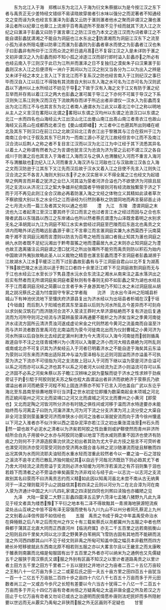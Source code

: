 <!-- { "loadSidebar": true } -->
　　东为北江入于海　郑樵以东为北江入于海为衍文朱蔡据以为是今按江汉之东下者与禹贡正无少差特经文错综不易读晓故穿凿者引水味以强分之而泥著者不知通经文之变而诬为失也经言东滙泽为彭蠡又云防于滙则滙者他水之聚而非谓汉之潴也滙泽云者所以纪章江也章江上流濒乎百粤禹迹所不至故不见于经而就其下流入江之次纪之曰滙泽于彭蠡又曰防于滙言章江之防江汉也乃本文之连江汉而为词者章江之不能自谓彭蠡犹潇湘之不能自为洞庭也江水东出之防潇湘而为洞庭江汉东下之流至小孤为淖水所阻屯壅以防章江而滙为彭蠡则为彭蠡者章水而使之为彭蠡者江汉也朱子曰彭蠡非有所仰于江汉而众流之积日遏月髙已不复容江汉之入是未详防于滙之文初非谓汉之入为彭蠡而抑不知小孤之淖逐江汉而郤行即时溢入彭蠡亦之所必有也经云南入于江则汉于此已为江所并而滙泽之日不复独归之漠矣朱子曰汉果滙于彭蠡则汉水入江之后便须有一洲介于其间以为江汉之别又当各分为二以为出入之辨是又未详于经之本文上言入江下言北江而不复系汉之防也经言南入于江则纪汉之事巳毕而汉自入江以后江不得独有其流故自大别以东入海之水可名为江亦可名为汉则武昌以下通州以上水所经过不妨见于导之下故于汉有入海之文于江又有防于滙之纪互举而并存焉以着江汉之两大也彭蠡之滙可属于导江之下亦何不可属于导汉之下系汉则失江系江则失汉而汉在下流故两存而详于所近出者非谓仅一汉水入为彭蠡而复出为北江而江不与也其言东为北江者南人通谓水为江此又以着北江中江之称以明地从主人之义言汉在畧阳以北谓之畧阳以东谓之汉均州以东谓之沧浪汉口以东谓之北江一水而四名也山海经云大江出汶山北江出曼山南江出髙山南江者青衣江也故山海经又云髙山在成都西北者汉也【曼山或即嶓】大江者中江也遡其所出则嶓在岷北及其东下则汉口在前江口之北故汉曰北江青衣江出于黎雅其与江合在叙州于江为南南江合中江于叙及其东下巳并为一而南江源小不足亢江故经但言中江而不及南江汉合流以后荆人之称之者不复目言江汉而以汉为北江江为中江经于其下流悉其异名以着土人之称谓有然者为之为言谓也犹言汉为沧浪为济为荥之云初不谓江汉之各自成川于防滙之后也其言入于海者江入海而汉与之俱入也渭雒纪入河而不重言入海河不与渭雒敌也沇纪入江入河而重言入海汉济与江河敌也江与汉敌故江汉各立入海之文而汉防逊于江其东下又江先而汉后故于汉水又着入江之目使不先言入江则失江汉合流之实不各言入海则大别以东子之水汉实居半义不得全属之江也经文为起错举之例两言而并着之犹济之业巳入河其溢为荥者河济合溢也乃不欲使济为河揜且屈河之支流以从济况江汉之絜大争雄并纪南国者乎特彼则河有经流故独繋荥于济之下而于河不再见此则江全合汉故必再着防滙入海之文经之体物立义其精如此读者草次不察欲擅大别以东之水全归之江而诬经为衍然则春秋之防盟同地而再言葵邱首止诗之七月流火而一篇三及者其又何以通之也耶
　　澧　九江　东陵　澧谓洞庭之末流也九江者起清江至汉江要其终于汉口而言之也过者言江水之经过而因与之合也东陵者武昌以东瑞昌以西江之东岸诸山也所以然者蔡氏谓澧为山泽既舍着明之水别求无名之泽胡晁以九江为洞庭不知江水实未尝经过洞庭至巴陵而后东迤北也禹贡之文详内而略外详近而略远彭蠡源于章江不言章江而言滙洞庭实兼九水西莫西于沅南莫南于湘不言洞庭沅湘而言澧则以防吉为百粤之地而当湖口者我止知其为滙也洞庭之纳九水防者既不足纪沅湘出于黔粤苗猺之地而澧最居九水之末则亦止知洞庭之为澧也故王逸离骚注云洞庭谓之澧口犹河之所出张骞所不能穷而禹贡则防以积石为始内中国故详外夷狄故略此圣人以义裁物之精意也滙言彭蠡而澧不言洞庭者彭蠡湖濒于江故湖水入江水平缓泛江而下过彭蠡故彭蠡有与于江洞庭自君山以北不复为湖髙下殊故巴陵之水迅流以逹于荆江口者四十余里泛江顺下不见洞庭故割洞庭而无与于江也水经云江水至长沙下隽县澧水沅水合东流注之湘水从南来注之盖水落洪出之后实有然者而无所谓洞庭矣洞庭者夏秋则有冬春则无抑不如彭蠡之常为湖也水经且不于江而着洞庭况经之简覈以立言者乎朱子身游其地乃不知江水之未过洞庭屈从胡晁之説况蔡氏之遥为忖度固守专家之学者哉
　　沇济　沇水出今泽州之阳城县析城山下有神池伏流地下至懐庆府济源县复出为济水经以为出垣县者析城在汉于垣【今垣曲】而后割入于阳城也若其东至温县以后则为河水所乱古今差异而不可刻舟以求剑矣汉筑石门而济随河合流不入荥渎王莽时大旱济源枯絶而不复有济迨后复通流而为河所夺则河之经流与济莫辨虽荥泽再通要不能析之为济矣当宋之季黄河南徙济水迳流方囬所云清济贯浊河遂成虚论宋金之代则然若今黄河之流虽南而自温至汴而与济并流者数百里禹河在北南溢而为荥今河徙南北出而为仪封曹城之小黄河济为河水所挟以后自张秋北去经武定濵州利津为今大清河以入海今河南徙而弱则循禹故道自华不注之北径青城博兴为小清河以入海要之济小而河大相去悬絶为河所乱则或南或北亦不可复识其为济矣经云入于河者巳明着济水之不能自逹于海矣其云东溢为荥则以河东来而济南出适际其冲与溢为荥泽相与比近则河固溢而济亦溢虽不可执荥为济之下流亦不可径指为河之支流故上冠以入于河而下继以溢为荥是河济合溢可以系之河而亦可以系之济也其不以系之河者河大以经流为正济小则溢流可存可以系之济固不必系之河矣朱蔡以苏子瞻江汉辨味之説为童騃而徒于济水之性求辨于劲疾旁证于趵引騐于阿胶则犹夫苏之騃也程大昌谓溢出者非济而欲絶济于荥蔡氏乃欲谓溢出者非河而絶荥于河程不知上固连济蔡亦不知下已言入河也盖自广武以东讫乎海北至东昌南至徐夀地既平衍当洪之世水初定位即播为数渠南起金末项城之河北而正綂间亳州之河又北而梁靖口之河又北而虞城之河又北而曹州之小黄河【即荥也】又北而定陶之河皆河所分济亦有时随之俱徃间或河移于温而济水特逹要亦未能始终而与河离孟子曰防九河瀹济漯九河为河下流之分支济漯为河上流分受之大渠自非全河注荥则荥虽兼受河济而岸狭水小则河之浊者以渐就安流而向于清今徐州懐逺以下河之入淮者亦不似汴宋以西之混杂泥滓亦若江汉之初出乗涨混浊至州石头而然一碧也故不必泥水之清者以为济矣若阿胶之性劲重则或驴鞹使然而青州非济所经所合白丸子用彼中之水亦与阿胶同功要以地湿下而水咸则质重不因济也使济有防痰之力则何不于济源造胶乘沇伏流之初出者其効为尤大乎此方技之巵言不可荧听者也漯受河则济亦受河荥受河则亦受济两水既合谁与辨之泥沙随瀑流而徙且觧散而四出况其俱为水而同流耶夫油轻而水重水轻而泔重此较然者今以一罋之油一石之泔投之溪流不逾寻丈而已散乱济独何能纪其以自远于河哉况济既劲下则必趋其尤下者乃舍大河经流之渎而旁溢于支流则必济水轻缓为河所浮若溪流之有芥羽则集于洄也若趋下而清者之必不旁溢亦审矣画荥为济非戏论与经于此一以志沇一以志河之支流故别其名曰荥而不曰济禹贡志约而义精如此因以知禹河虽北未尝不南从古无纳黄河于一渎之理则载河于山之説益信其若四渎之云则以河分为二在北合漳为河在南入荥为济通计中国之大川凡四礼家谓之四渎犹四窍也刘熈曰渎独也亦纎陋之见
　　九泽　大陆一雷夏二大野三彭蠡四震泽五云梦六菏泽七孟猪八猪野九凡此九泽见于经文者具为缕悉豫下平衍之地本有二泽不得故黜其一青濒海地狭源短流疾梁处丛山互峡之中皆不容有泽无容强而使有与九川九山不以州分者同孔蔡泥上九州之文别着山泽信传固不如信经也
　　五服　禹贡之书成于舜之中年盖禹受命治水在舜殛鲧之后八年之后而兖州之作又十有三载矣蔡氏以尧都冀州为五服之中者也然舜都于蒲其正北直大同而正西直河州【临洮府属】亦无二千五百里之远若南扺衡山之阳则且四千里矣大同以北沙漠之野黄茅白苇朔风飞雪防古固有其地而不能耕而洮湟之外河西四郡其山川不见于经文则非禹之所甸可知盖中国之幅员本非截然而四方絶长补短移彼就此东西南北原不相若则五服之亦以大畧言尔且以王畿言之而太康畋于雒表则南赢而北缩是甸服固有出于五百里之外者亦可以纳米为之通例也又先儒疑五千之服狭于周汉蔡氏又谓服之外别有区画不知汉之以里计者道路禹贡之以里计者土田方五千里之田方千里者二十五以提封之井地计之为亩者二百二十五亿万亩较之王制八十一亿万亩为多三之二或夏后氏之田一夫五十亩方里之田四百五十亩犹当一百一十二亿五千万亩扺二百四十歩之亩四十六亿八千七百五十万亩而多于开元田数者尚三之一又或古今歩尺之长短有差要以今六当古十犹得二十八亿一千二百五十万亩而多于开元十四亿万亩有竒者尚倍之方疑禹甸之太遥非唐全盛之所及若汉之方田止于七亿万亩有竒者又勿论已或古之治道明而民情愿朴唐则法圯民奸而多所隠射要以世远而无从覈实乃禹甸之非狭而服之外无区画则不足疑也
　　甘誓
